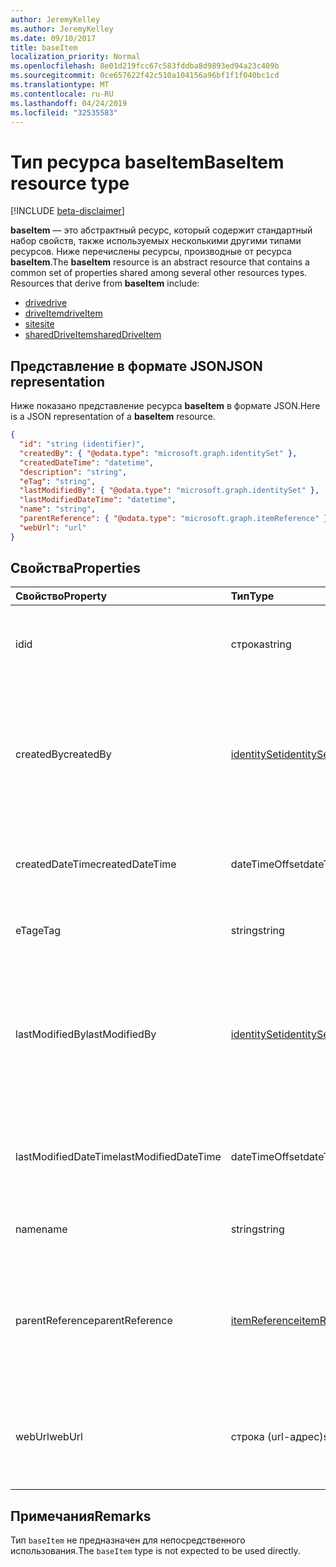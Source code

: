 ```yaml
---
author: JeremyKelley
ms.author: JeremyKelley
ms.date: 09/10/2017
title: baseItem
localization_priority: Normal
ms.openlocfilehash: 8e01d219fcc67c583fddba8d9893ed94a23c409b
ms.sourcegitcommit: 0ce657622f42c510a104156a96bf1f1f040bc1cd
ms.translationtype: MT
ms.contentlocale: ru-RU
ms.lasthandoff: 04/24/2019
ms.locfileid: "32535583"
---
```

# <a name="baseitem-resource-type"></a><span data-ttu-id="67956-102">Тип ресурса baseItem</span><span class="sxs-lookup"><span data-stu-id="67956-102">BaseItem resource type</span></span>

[!INCLUDE [beta-disclaimer](../../includes/beta-disclaimer.md)]

<span data-ttu-id="67956-p101">**baseItem** — это абстрактный ресурс, который содержит стандартный набор свойств, также используемых несколькими другими типами ресурсов. Ниже перечислены ресурсы, производные от ресурса **baseItem**.</span><span class="sxs-lookup"><span data-stu-id="67956-p101">The **baseItem** resource is an abstract resource that contains a common set of properties shared among several other resources types. Resources that derive from **baseItem** include:</span></span>

* [<span data-ttu-id="67956-105">drive</span><span class="sxs-lookup"><span data-stu-id="67956-105">drive</span></span>](drive.md)
* [<span data-ttu-id="67956-106">driveItem</span><span class="sxs-lookup"><span data-stu-id="67956-106">driveItem</span></span>](driveitem.md)
* [<span data-ttu-id="67956-107">site</span><span class="sxs-lookup"><span data-stu-id="67956-107">site</span></span>](site.md)
* [<span data-ttu-id="67956-108">sharedDriveItem</span><span class="sxs-lookup"><span data-stu-id="67956-108">sharedDriveItem</span></span>](shareddriveitem.md)

## <a name="json-representation"></a><span data-ttu-id="67956-109">Представление в формате JSON</span><span class="sxs-lookup"><span data-stu-id="67956-109">JSON representation</span></span>

<span data-ttu-id="67956-110">Ниже показано представление ресурса **baseItem** в формате JSON.</span><span class="sxs-lookup"><span data-stu-id="67956-110">Here is a JSON representation of a **baseItem** resource.</span></span>

<!-- {
  "blockType": "resource",
  "optionalProperties": [ "createdBy", "lastModifiedBy", "description", "parentReference", "webUrl" ],
  "keyProperty": "id",
  "@odata.type": "microsoft.graph.baseItem"
}-->

```json
{
  "id": "string (identifier)",
  "createdBy": { "@odata.type": "microsoft.graph.identitySet" },
  "createdDateTime": "datetime",
  "description": "string",
  "eTag": "string",
  "lastModifiedBy": { "@odata.type": "microsoft.graph.identitySet" },
  "lastModifiedDateTime": "datetime",
  "name": "string",
  "parentReference": { "@odata.type": "microsoft.graph.itemReference" },
  "webUrl": "url"
}
```

## <a name="properties"></a><span data-ttu-id="67956-111">Свойства</span><span class="sxs-lookup"><span data-stu-id="67956-111">Properties</span></span>

| <span data-ttu-id="67956-112">Свойство</span><span class="sxs-lookup"><span data-stu-id="67956-112">Property</span></span>             | <span data-ttu-id="67956-113">Тип</span><span class="sxs-lookup"><span data-stu-id="67956-113">Type</span></span>              | <span data-ttu-id="67956-114">Описание</span><span class="sxs-lookup"><span data-stu-id="67956-114">Description</span></span>                                                                            |
| :------------------- | :---------------- | :------------------------------------------------------------------------------------- |
| <span data-ttu-id="67956-115">id</span><span class="sxs-lookup"><span data-stu-id="67956-115">id</span></span>                   | <span data-ttu-id="67956-116">строка</span><span class="sxs-lookup"><span data-stu-id="67956-116">string</span></span>            | <span data-ttu-id="67956-p102">Уникальный идентификатор диска. Только для чтения.</span><span class="sxs-lookup"><span data-stu-id="67956-p102">The unique identifier of the drive. Read-only.</span></span>                                         |
| <span data-ttu-id="67956-119">createdBy</span><span class="sxs-lookup"><span data-stu-id="67956-119">createdBy</span></span>            | <span data-ttu-id="67956-120">[identitySet][]</span><span class="sxs-lookup"><span data-stu-id="67956-120">[identitySet][]</span></span>   | <span data-ttu-id="67956-p103">Идентификатор пользователя, устройства или приложения, создавшего элемент. Только для чтения.</span><span class="sxs-lookup"><span data-stu-id="67956-p103">Identity of the user, device, or application which created the item. Read-only.</span></span>        |
| <span data-ttu-id="67956-123">createdDateTime</span><span class="sxs-lookup"><span data-stu-id="67956-123">createdDateTime</span></span>      | <span data-ttu-id="67956-124">dateTimeOffset</span><span class="sxs-lookup"><span data-stu-id="67956-124">dateTimeOffset</span></span>    | <span data-ttu-id="67956-p104">Дата и время создания элемента. Только для чтения.</span><span class="sxs-lookup"><span data-stu-id="67956-p104">Date and time of item creation. Read-only.</span></span>                                             |
| <span data-ttu-id="67956-127">eTag</span><span class="sxs-lookup"><span data-stu-id="67956-127">eTag</span></span>                 | <span data-ttu-id="67956-128">string</span><span class="sxs-lookup"><span data-stu-id="67956-128">string</span></span>            | <span data-ttu-id="67956-p105">ETag для элемента. Только для чтения.</span><span class="sxs-lookup"><span data-stu-id="67956-p105">ETag for the item. Read-only.</span></span>                                                          |
| <span data-ttu-id="67956-131">lastModifiedBy</span><span class="sxs-lookup"><span data-stu-id="67956-131">lastModifiedBy</span></span>       | <span data-ttu-id="67956-132">[identitySet][]</span><span class="sxs-lookup"><span data-stu-id="67956-132">[identitySet][]</span></span>   | <span data-ttu-id="67956-p106">Идентификатор пользователя, устройства или приложения, внесшего последние изменения в элемент. Только для чтения.</span><span class="sxs-lookup"><span data-stu-id="67956-p106">Identity of the user, device, and application which last modified the item. Read-only.</span></span> |
| <span data-ttu-id="67956-135">lastModifiedDateTime</span><span class="sxs-lookup"><span data-stu-id="67956-135">lastModifiedDateTime</span></span> | <span data-ttu-id="67956-136">dateTimeOffset</span><span class="sxs-lookup"><span data-stu-id="67956-136">dateTimeOffset</span></span>    | <span data-ttu-id="67956-p107">Дата и время последнего изменения элемента. Только для чтения.</span><span class="sxs-lookup"><span data-stu-id="67956-p107">Date and time the item was last modified. Read-only.</span></span>                                   |
| <span data-ttu-id="67956-139">name</span><span class="sxs-lookup"><span data-stu-id="67956-139">name</span></span>                 | <span data-ttu-id="67956-140">string</span><span class="sxs-lookup"><span data-stu-id="67956-140">string</span></span>            | <span data-ttu-id="67956-p108">Имя элемента. Чтение и запись.</span><span class="sxs-lookup"><span data-stu-id="67956-p108">The name of the item. Read-write.</span></span>                                                      |
| <span data-ttu-id="67956-143">parentReference</span><span class="sxs-lookup"><span data-stu-id="67956-143">parentReference</span></span>      | <span data-ttu-id="67956-144">[itemReference][]</span><span class="sxs-lookup"><span data-stu-id="67956-144">[itemReference][]</span></span> | <span data-ttu-id="67956-p109">Сведения о родительском элементе, если элемент выступает в роли родительского элемента. Чтение и запись.</span><span class="sxs-lookup"><span data-stu-id="67956-p109">Parent information, if the item has a parent. Read-write.</span></span>                              |
| <span data-ttu-id="67956-147">webUrl</span><span class="sxs-lookup"><span data-stu-id="67956-147">webUrl</span></span>               | <span data-ttu-id="67956-148">строка (url-адрес)</span><span class="sxs-lookup"><span data-stu-id="67956-148">string (url)</span></span>      | <span data-ttu-id="67956-p110">URL-адрес для отображения ресурса в браузере. Только для чтения.</span><span class="sxs-lookup"><span data-stu-id="67956-p110">URL that displays the resource in the browser. Read-only.</span></span>                              |

[identitySet]: identityset.md
[itemReference]: itemreference.md

## <a name="remarks"></a><span data-ttu-id="67956-153">Примечания</span><span class="sxs-lookup"><span data-stu-id="67956-153">Remarks</span></span>

<span data-ttu-id="67956-154">Тип `baseItem` не предназначен для непосредственного использования.</span><span class="sxs-lookup"><span data-stu-id="67956-154">The `baseItem` type is not expected to be used directly.</span></span>

<!-- uuid: 8fcb5dbc-d5aa-4681-8e31-b001d5168d79
2015-10-25 14:57:30 UTC -->
<!--
{
  "type": "#page.annotation",
  "description": "",
  "keywords": "",
  "section": "documentation",
  "tocPath": "Resources/BaseItem",
  "suppressions": [
    "Error: /api-reference/beta/resources/baseitem.md:\r\n      Exception processing links.\r\n    System.ArgumentException: Link Definition was null. Link text: !INCLUDE [beta-disclaimer](../../includes/beta-disclaimer.md)\r\n      at ApiDoctor.Validation.DocFile.get_LinkDestinations()\r\n      at ApiDoctor.Validation.DocSet.ValidateLinks(Boolean includeWarnings, String[] relativePathForFiles, IssueLogger issues, Boolean requireFilenameCaseMatch, Boolean printOrphanedFiles)"
  ]
}
-->

